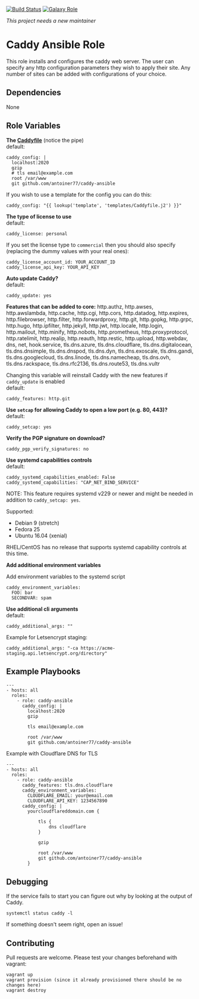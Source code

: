 [![Build Status](https://travis-ci.org/antoiner77/caddy-ansible.svg?branch=master)](https://travis-ci.org/antoiner77/caddy-ansible)
[![Galaxy Role](https://img.shields.io/badge/ansible--galaxy-caddy-blue.svg)](https://galaxy.ansible.com/antoiner77/caddy/)

*This project needs a new maintainer*

Caddy Ansible Role
=========

This role installs and configures the caddy web server. The user can specify any http configuration parameters they wish to apply their site. Any number of sites can be added with configurations of your choice.

Dependencies
------------
None

Role Variables
--------------

**The [Caddyfile](https://caddyserver.com/docs/caddyfile)** (notice the pipe)<br>
default:
```
caddy_config: |
  localhost:2020
  gzip
  # tls email@example.com
  root /var/www
  git github.com/antoiner77/caddy-ansible
```

If you wish to use a template for the config you can do this:
```
caddy_config: "{{ lookup('template', 'templates/Caddyfile.j2') }}"
```

**The type of license to use**<br>
default:
```
caddy_license: personal
```
If you set the license type to `commercial` then you should also specify (replacing the dummy values with your real ones):
```
caddy_license_account_id: YOUR_ACCOUNT_ID
caddy_license_api_key: YOUR_API_KEY
```
**Auto update Caddy?**<br>
default:
```
caddy_update: yes
```
**Features that can be added to core:** http.authz, http.awses, http.awslambda,
http.cache, http.cgi, http.cors, http.datadog, http.expires, http.filebrowser,
http.filter, http.forwardproxy, http.git, http.gopkg, http.grpc, http.hugo,
http.ipfilter, http.jekyll, http.jwt, http.locale, http.login, http.mailout,
http.minify, http.nobots, http.prometheus, http.proxyprotocol, http.ratelimit,
http.realip, http.reauth, http.restic, http.upload, http.webdav, dns, net,
hook.service, tls.dns.azure, tls.dns.cloudflare, tls.dns.digitalocean,
tls.dns.dnsimple, tls.dns.dnspod, tls.dns.dyn, tls.dns.exoscale, tls.dns.gandi,
tls.dns.googlecloud, tls.dns.linode, tls.dns.namecheap, tls.dns.ovh,
tls.dns.rackspace, tls.dns.rfc2136, tls.dns.route53, tls.dns.vultr

Changing this variable will reinstall Caddy with the new features if `caddy_update` is enabled<br>
default:
```
caddy_features: http.git
```
**Use `setcap` for allowing Caddy to open a low port (e.g. 80, 443)?**<br>
default:
```
caddy_setcap: yes
```
**Verify the PGP signature on download?**<br>
```
caddy_pgp_verify_signatures: no
```
**Use systemd capabilities controls**<br>
default:
```
caddy_systemd_capabilities_enabled: False
caddy_systemd_capabilities: "CAP_NET_BIND_SERVICE"
```
NOTE: This feature requires systemd v229 or newer and might be needed in addition to `caddy_setcap: yes`.

Supported:
* Debian 9 (stretch)
* Fedora 25
* Ubuntu 16.04 (xenial)

RHEL/CentOS has no release that supports systemd capability controls at this time.

**Add additional environment variables**<br>

Add environment variables to the systemd script

```
caddy_environment_variables:
  FOO: bar
  SECONDVAR: spam
```

**Use additional cli arguments**<br>
default:
```
caddy_additional_args: ""
```
Example for Letsencrypt staging:
```
caddy_additional_args: "-ca https://acme-staging.api.letsencrypt.org/directory"
```


Example Playbooks
----------------
```
---
- hosts: all
  roles:
    - role: caddy-ansible
      caddy_config: |
        localhost:2020
        gzip

        tls email@example.com

        root /var/www
        git github.com/antoiner77/caddy-ansible
```

Example with Cloudflare DNS for TLS

```
---
- hosts: all
  roles:
    - role: caddy-ansible
      caddy_features: tls.dns.cloudflare
      caddy_environment_variables:
        CLOUDFLARE_EMAIL: your@email.com
        CLOUDFLARE_API_KEY: 1234567890
      caddy_config: |
        yourcloudflareddomain.com {

            tls {
                dns cloudflare
            }

            gzip

            root /var/www
            git github.com/antoiner77/caddy-ansible
        }
```

Debugging
---------
If the service fails to start you can figure out why by looking at the output of Caddy.<br>

```console
systemctl status caddy -l
```

If something doesn't seem right, open an issue!

Contributing
------------
Pull requests are welcome. Please test your changes beforehand with vagrant:
```
vagrant up
vagrant provision (since it already provisioned there should be no changes here)
vagrant destroy
```
